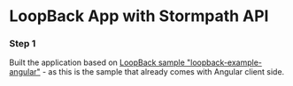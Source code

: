 # LoopBack App with Stormpath API #

### Step 1 ###

Built the application based on [LoopBack sample "loopback-example-angular"](https://github.com/strongloop/loopback-example-angular/blob/master/client/index.html) - as this is the sample that already comes with Angular client side.




